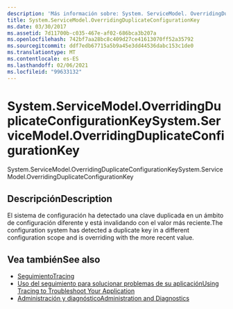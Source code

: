 ```yaml
---
description: 'Más información sobre: System. ServiceModel. OverridingDuplicateConfigurationKey'
title: System.ServiceModel.OverridingDuplicateConfigurationKey
ms.date: 03/30/2017
ms.assetid: 7d11700b-c035-467e-af02-686bca3b207a
ms.openlocfilehash: 742bf7aa28bc8c409d27ce41613070ff52a35792
ms.sourcegitcommit: ddf7edb67715a5b9a45e3dd44536dabc153c1de0
ms.translationtype: MT
ms.contentlocale: es-ES
ms.lasthandoff: 02/06/2021
ms.locfileid: "99633132"
---
```

# <a name="systemservicemodeloverridingduplicateconfigurationkey"></a><span data-ttu-id="cda0a-103">System.ServiceModel.OverridingDuplicateConfigurationKey</span><span class="sxs-lookup"><span data-stu-id="cda0a-103">System.ServiceModel.OverridingDuplicateConfigurationKey</span></span>

<span data-ttu-id="cda0a-104">System.ServiceModel.OverridingDuplicateConfigurationKey</span><span class="sxs-lookup"><span data-stu-id="cda0a-104">System.ServiceModel.OverridingDuplicateConfigurationKey</span></span>  
  
## <a name="description"></a><span data-ttu-id="cda0a-105">Descripción</span><span class="sxs-lookup"><span data-stu-id="cda0a-105">Description</span></span>  

 <span data-ttu-id="cda0a-106">El sistema de configuración ha detectado una clave duplicada en un ámbito de configuración diferente y está invalidando con el valor más reciente.</span><span class="sxs-lookup"><span data-stu-id="cda0a-106">The configuration system has detected a duplicate key in a different configuration scope and is overriding with the more recent value.</span></span>  
  
## <a name="see-also"></a><span data-ttu-id="cda0a-107">Vea también</span><span class="sxs-lookup"><span data-stu-id="cda0a-107">See also</span></span>

- [<span data-ttu-id="cda0a-108">Seguimiento</span><span class="sxs-lookup"><span data-stu-id="cda0a-108">Tracing</span></span>](index.md)
- [<span data-ttu-id="cda0a-109">Uso del seguimiento para solucionar problemas de su aplicación</span><span class="sxs-lookup"><span data-stu-id="cda0a-109">Using Tracing to Troubleshoot Your Application</span></span>](using-tracing-to-troubleshoot-your-application.md)
- [<span data-ttu-id="cda0a-110">Administración y diagnóstico</span><span class="sxs-lookup"><span data-stu-id="cda0a-110">Administration and Diagnostics</span></span>](../index.md)
